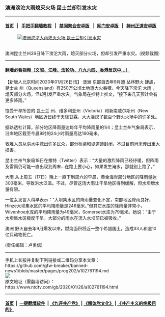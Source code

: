 ### 澳洲滂沱大雨熄灭火场 昆士兰却引发水灾
------------------------

#### [首页](https://github.com/gfw-breaker/banned-news1/blob/master/README.md) &nbsp;&nbsp;|&nbsp;&nbsp; [手把手翻墙教程](https://github.com/gfw-breaker/guides/wiki) &nbsp;&nbsp;|&nbsp;&nbsp; [禁闻聚合安卓版](https://github.com/gfw-breaker/bn-android) &nbsp;&nbsp;|&nbsp;&nbsp; [网门安卓版](https://github.com/oGate2/oGate) &nbsp;&nbsp;|&nbsp;&nbsp; [神州正道安卓版](https://github.com/SzzdOgate/update) 



<div><div class="featured_image">
 <a href="https://i.ntdtv.com/assets/uploads/2020/01/3-55.jpg" target="_blank">
  <figure>
   <img alt="澳洲滂沱大雨熄灭火场 昆士兰却引发水灾" src="https://i.ntdtv.com/assets/uploads/2020/01/3-55-800x450.jpg"/>
  </figure><br/>
 </a>
 <span class="caption">
  澳洲昆士兰州26日降下滂沱大雨，熄灭部分火场，但却引发严重水灾。(视频截图)
 </span>
</div>
</div><hr/>

#### [翻墙必看视频（文昭、江峰、法轮功、八九六四、香港反送中...）](http://167.172.214.107/home.html)

<div><div class="post_content" itemprop="articleBody">
 <p>
  【新唐人北京时间2020年01月26日讯】
  <ok href="https://www.ntdtv.com/gb/澳洲.htm">
   澳洲
  </ok>
  东部自去年9月遭
  <ok href="https://www.ntdtv.com/gb/丛林野火.htm">
   丛林野火
  </ok>
  肆虐，
  <ok href="https://www.ntdtv.com/gb/昆士兰.htm">
   昆士兰
  </ok>
  州（Queensland）有250万公顷土地遭大火吞噬，今天降下滂沱
  <ok href="https://www.ntdtv.com/gb/大雨.htm">
   大雨
  </ok>
  ，熄灭部分火场，但却引发严重水灾。气象局在推特上推文，“接下来几天预计会有更多降雨。”
 </p>
 <p>
  饱受干旱所苦的
  <ok href="https://www.ntdtv.com/gb/昆士兰.htm">
   昆士兰
  </ok>
  州、维多利亚州（Victoria）和新南威尔斯州（New South Wales）地区近日终于天降甘霖，大大浇熄了数百个野火火场中的许多处。
 </p>
 <p>
  据路透社计算，部分地区降雨量达每年平均降雨量的1/4；昆士兰州气象局表示，沿岸地区截至今晨9时的24小时雨量高达160毫米。
 </p>
 <p>
  救难人员从洪水中救出许多民众，部分桥梁和堤道遭封闭，不过目前尚未传出重大损害。
 </p>
 <p>
  昆士兰州气象局18日在推特（Twitter）表示：“大量的激烈降雨已经纾缓，但阵雨及雷雨仍可能一直出现到周末…在路上要小心，如果发生淹水，那就别上路了。”
 </p>
 <div class="video_fit_container">
 </div>
 <p>
  <ok href="https://www.ntdtv.com/gb/大雨.htm">
   大雨
  </ok>
  从上周五（17日）晚上一直下到周六的早晨，黄金海岸部分地区的降雨量达300毫米，导致洪水泛滥。不过，尽管这场大雨让干旱地区得到缓解，但水坝增水量有限。
 </p>
 <p>
  一位女发言人稍早表示：“大坝集水区的降雨量变化不定，南部地区降雨良好，Hinze大坝集水区的平均降雨量是246毫米。”但其它水库的降雨量非常小，Wivenhoe水库的平均降雨量为49毫米，Somerset水库为79毫米。她说：“由于水坝集水区极度干旱，大部分的雨水在流入水坝前已被吸收。”
 </p>
 <p>
  <ok href="https://www.ntdtv.com/gb/澳洲.htm">
   澳洲
  </ok>
  野火自去年9月爆发以来，燃烧面积将近一整个希腊国土，造成33人和逾10亿只动物死亡。
 </p>
 <p>
  (责任编辑：卢勇信)
 </p>
 <div class="single_ad">
 </div>
</div>
</div>
<hr/>
手机上长按并复制下列链接或二维码分享本文章：<br/>
https://github.com/gfw-breaker/banned-news1/blob/master/pages/prog202/a102761194.md <br/>
<a href='https://github.com/gfw-breaker/banned-news1/blob/master/pages/prog202/a102761194.md'><img src='https://github.com/gfw-breaker/banned-news1/blob/master/pages/prog202/a102761194.md.png'/></a> <br/>
原文地址（需翻墙访问）：https://www.ntdtv.com/gb/2020/01/26/a102761194.html


------------------------
#### [首页](https://github.com/gfw-breaker/banned-news1/blob/master/README.md) &nbsp;|&nbsp; [一键翻墙软件](https://github.com/gfw-breaker/nogfw/blob/master/README.md) &nbsp;| [《九评共产党》](https://github.com/gfw-breaker/9ping.md/blob/master/README.md#九评之一评共产党是什么) | [《解体党文化》](https://github.com/gfw-breaker/jtdwh.md/blob/master/README.md) | [《共产主义的终极目的》](https://github.com/gfw-breaker/gczydzjmd.md/blob/master/README.md)


<img src='http://gfw-breaker.win/banned-news/pages/prog202/a102761194.md' width='0px' height='0px'/>